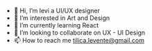 - 👋 Hi, I’m levi a UI/UX designer
- 👀 I’m interested in Art and Design
- 🌱 I’m currently learning React
- 💞️ I’m looking to collaborate on 
UX - UI Design
- 📫 How to reach me tilica.levente@gmail.com

<!---
UI-levi/UI-levi is a ✨ special ✨ repository because its `README.md` (this file) appears on your GitHub profile.
You can click the Preview link to take a look at your changes.
--->
